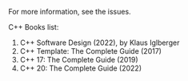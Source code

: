 For more information, see the issues.

C++ Books list:

1. C++ Software Design (2022), by Klaus Iglberger
2. C++ Template: The Complete Guide (2017)
3. C++ 17: The Complete Guide (2019)
4. C++ 20: The Complete Guide (2022)
